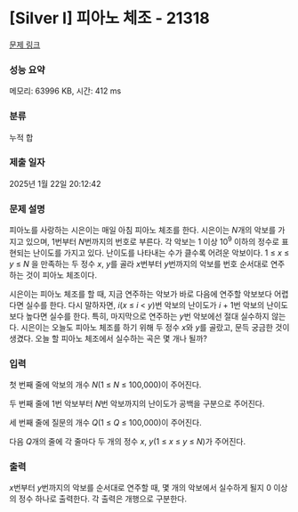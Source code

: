 # [Silver I] 피아노 체조 - 21318 

[문제 링크](https://www.acmicpc.net/problem/21318) 

### 성능 요약

메모리: 63996 KB, 시간: 412 ms

### 분류

누적 합

### 제출 일자

2025년 1월 22일 20:12:42

### 문제 설명

<p>피아노를 사랑하는 시은이는 매일 아침 피아노 체조를 한다. 시은이는 <em>N</em>개의 악보를 가지고 있으며, 1번부터 <em>N</em>번까지의 번호로 부른다. 각 악보는 1 이상 10<sup>9</sup> 이하의 정수로 표현되는 난이도를 가지고 있다. 난이도를 나타내는 수가 클수록 어려운 악보이다. 1 ≤ <em>x </em>≤ <em>y </em>≤ <em>N </em>을 만족하는 두 정수 <em>x</em>, <em>y</em>를 골라 <em>x</em>번부터 <em>y</em>번까지의 악보를 번호 순서대로 연주하는 것이 피아노 체조이다.</p>

<p>시은이는 피아노 체조를 할 때, 지금 연주하는 악보가 바로 다음에 연주할 악보보다 어렵다면 실수를 한다. 다시 말하자면, <em>i</em>(<em>x</em> ≤ <em>i</em> < <em>y</em>)번 악보의 난이도가 <em>i </em>+ 1번 악보의 난이도보다 높다면 실수를 한다. 특히, 마지막으로 연주하는 <em>y</em>번 악보에선 절대 실수하지 않는다. 시은이는 오늘도 피아노 체조를 하기 위해 두 정수 <em>x</em>와 <em>y</em>를 골랐고, 문득 궁금한 것이 생겼다. 오늘 할 피아노 체조에서 실수하는 곡은 몇 개나 될까?</p>

### 입력 

 <p>첫 번째 줄에 악보의 개수 <em>N</em>(1 ≤ <em>N</em> ≤ 100,000)이 주어진다.</p>

<p>두 번째 줄에 1번 악보부터 <em>N</em>번 악보까지의 난이도가 공백을 구분으로 주어진다.</p>

<p>세 번째 줄에 질문의 개수 <em>Q</em>(1 ≤ <em>Q</em> ≤ 100,000)이 주어진다.</p>

<p>다음 <em>Q</em>개의 줄에 각 줄마다 두 개의 정수 <em>x</em>, <em>y</em>(1 ≤ <em>x</em> ≤ <em>y</em> ≤ <em>N</em>)가 주어진다.</p>

### 출력 

 <p><em>x</em>번부터 <em>y</em>번까지의 악보를 순서대로 연주할 때, 몇 개의 악보에서 실수하게 될지 0 이상의 정수 하나로 출력한다. 각 출력은 개행으로 구분한다.</p>

